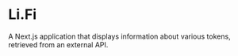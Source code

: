 # Li.Fi
A Next.js application that displays information about various tokens, retrieved from an external API.
